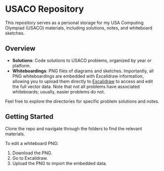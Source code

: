 # USACO Repository

This repository serves as a personal storage for my USA Computing Olympiad (USACO) materials, including solutions, notes, and whiteboard sketches.

## Overview

- **Solutions**: Code solutions to USACO problems, organized by year or platform.
- **Whiteboardings**: PNG files of diagrams and sketches. Importantly, all PNG whiteboardings are embedded with Excalidraw information, allowing you to upload them directly to [Excalidraw](https://excalidraw.com) to access and edit the full vector data. Note that not all problems have associated whiteboards; usually, easier problems do not.

Feel free to explore the directories for specific problem solutions and notes.

## Getting Started

Clone the repo and navigate through the folders to find the relevant materials.

To edit a whiteboard PNG:

1. Download the PNG.
2. Go to Excalidraw.
3. Upload the PNG to import the embedded data.
